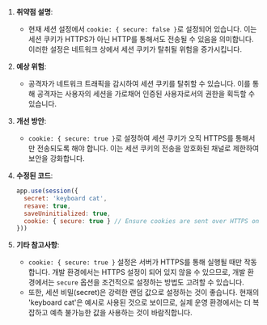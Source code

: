 1. **취약점 설명**:
   - 현재 세션 설정에서 `cookie: { secure: false }`로 설정되어 있습니다. 이는 세션 쿠키가 HTTPS가 아닌 HTTP를 통해서도 전송될 수 있음을 의미합니다. 이러한 설정은 네트워크 상에서 세션 쿠키가 탈취될 위험을 증가시킵니다.

2. **예상 위험**:
   - 공격자가 네트워크 트래픽을 감시하여 세션 쿠키를 탈취할 수 있습니다. 이를 통해 공격자는 사용자의 세션을 가로채어 인증된 사용자로서의 권한을 획득할 수 있습니다.

3. **개선 방안**:
   - `cookie: { secure: true }`로 설정하여 세션 쿠키가 오직 HTTPS를 통해서만 전송되도록 해야 합니다. 이는 세션 쿠키의 전송을 암호화된 채널로 제한하여 보안을 강화합니다.

4. **수정된 코드**:
   ```javascript
   app.use(session({
     secret: 'keyboard cat',
     resave: true,
     saveUninitialized: true,
     cookie: { secure: true } // Ensure cookies are sent over HTTPS only
   }))
   ```

5. **기타 참고사항**:
   - `cookie: { secure: true }` 설정은 서버가 HTTPS를 통해 실행될 때만 작동합니다. 개발 환경에서는 HTTPS 설정이 되어 있지 않을 수 있으므로, 개발 환경에서는 `secure` 옵션을 조건적으로 설정하는 방법도 고려할 수 있습니다.
   - 또한, 세션 비밀(secret)은 강력한 랜덤 값으로 설정하는 것이 좋습니다. 현재의 'keyboard cat'은 예시로 사용된 것으로 보이므로, 실제 운영 환경에서는 더 복잡하고 예측 불가능한 값을 사용하는 것이 바람직합니다.